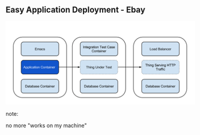##  Easy Application Deployment - Ebay

![Ebay Container Process](images/ebay-container-process.png "bay Container Process")

note: 

no more "works on my machine"